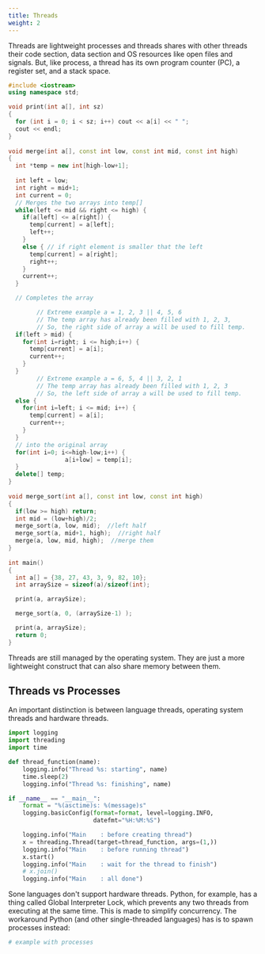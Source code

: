 ```yaml
---
title: Threads
weight: 2
---
```


Threads are lightweight processes and threads shares with other threads their code section, data section and OS resources like open files and signals. But, like process, a thread has its own program counter (PC), a register set, and a stack space.

```cpp
#include <iostream>
using namespace std;

void print(int a[], int sz)
{
  for (int i = 0; i < sz; i++) cout << a[i] << " ";
  cout << endl;
}
 
void merge(int a[], const int low, const int mid, const int high)
{
  int *temp = new int[high-low+1];
        
  int left = low;
  int right = mid+1;
  int current = 0;
  // Merges the two arrays into temp[] 
  while(left <= mid && right <= high) {
    if(a[left] <= a[right]) {
      temp[current] = a[left];
      left++;
    }
    else { // if right element is smaller that the left
      temp[current] = a[right];  
      right++;
    }
    current++;
  }

  // Completes the array 

        // Extreme example a = 1, 2, 3 || 4, 5, 6
        // The temp array has already been filled with 1, 2, 3, 
        // So, the right side of array a will be used to fill temp.
  if(left > mid) { 
    for(int i=right; i <= high;i++) {
      temp[current] = a[i];
      current++;
    }
  }
        // Extreme example a = 6, 5, 4 || 3, 2, 1
        // The temp array has already been filled with 1, 2, 3
        // So, the left side of array a will be used to fill temp.
  else {  
    for(int i=left; i <= mid; i++) {
      temp[current] = a[i];
      current++;
    }
  }
  // into the original array
  for(int i=0; i<=high-low;i++) {
                a[i+low] = temp[i];
  }
  delete[] temp;
}
 
void merge_sort(int a[], const int low, const int high)
{
  if(low >= high) return;
  int mid = (low+high)/2;
  merge_sort(a, low, mid);  //left half
  merge_sort(a, mid+1, high);  //right half
  merge(a, low, mid, high);  //merge them
}
 
int main()
{        
  int a[] = {38, 27, 43, 3, 9, 82, 10};
  int arraySize = sizeof(a)/sizeof(int);

  print(a, arraySize);

  merge_sort(a, 0, (arraySize-1) );   

  print(a, arraySize);  
  return 0;
}
```

Threads are still managed by the operating system. They are just a more lightweight construct that can also share memory between them.

## Threads vs Processes

An important distinction is between language threads, operating system threads and hardware threads.

```python
import logging
import threading
import time

def thread_function(name):
    logging.info("Thread %s: starting", name)
    time.sleep(2)
    logging.info("Thread %s: finishing", name)

if __name__ == "__main__":
    format = "%(asctime)s: %(message)s"
    logging.basicConfig(format=format, level=logging.INFO,
                        datefmt="%H:%M:%S")

    logging.info("Main    : before creating thread")
    x = threading.Thread(target=thread_function, args=(1,))
    logging.info("Main    : before running thread")
    x.start()
    logging.info("Main    : wait for the thread to finish")
    # x.join()
    logging.info("Main    : all done")
```

Sone languages don't support hardware threads. Python, for example, has a thing called Global Interpreter Lock, which prevents any two threads from executing at the same time. This is made to simplify concurrency. The workaround Python (and other single-threaded languages) has is to spawn processes instead:

```python
# example with processes
```
